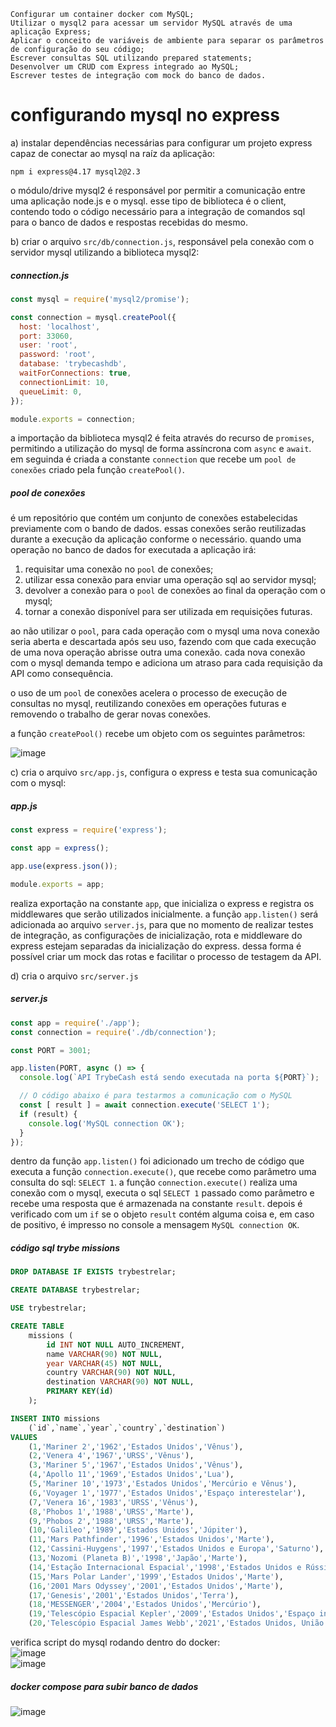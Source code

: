
    Configurar um container docker com MySQL;
    Utilizar o mysql2 para acessar um servidor MySQL através de uma aplicação Express;
    Aplicar o conceito de variáveis de ambiente para separar os parâmetros de configuração do seu código;
    Escrever consultas SQL utilizando prepared statements;
    Desenvolver um CRUD com Express integrado ao MySQL;
    Escrever testes de integração com mock do banco de dados.

# configurando mysql no express

a) instalar dependências necessárias para configurar um projeto express capaz de conectar ao mysql na raíz da aplicação:
```cli
npm i express@4.17 mysql2@2.3
```
o módulo/drive mysql2 é responsável por permitir a comunicação entre uma aplicação node.js e o mysql.
esse tipo de biblioteca é o client, contendo todo o código necessário para a integração de comandos sql para o banco de dados e respostas recebidas do mesmo.

b) criar o arquivo ```src/db/connection.js```, responsável pela conexão com o servidor mysql utilizando a biblioteca mysql2:
##### connection.js
```js
const mysql = require('mysql2/promise');

const connection = mysql.createPool({
  host: 'localhost',
  port: 33060,
  user: 'root',
  password: 'root',
  database: 'trybecashdb',
  waitForConnections: true,
  connectionLimit: 10,
  queueLimit: 0,
});

module.exports = connection;
```

a importação da biblioteca mysql2 é feita através do recurso de ```promises```, permitindo a utilização do mysql de forma assíncrona com ```async``` e ```await```.
em seguinda é criada a constante ```connection``` que recebe um ```pool de conexões``` criado pela função ```createPool()```. <br />

##### pool de conexões
é um repositório que contém um conjunto de conexões estabelecidas previamente com o bando de dados.
essas conexões serão reutilizadas durante a execução da aplicação conforme o necessário.
quando uma operação no banco de dados for executada a aplicação irá:
1) requisitar uma conexão no ```pool``` de conexões;
2) utilizar essa conexão para enviar uma operação sql ao servidor mysql;
3) devolver a conexão para o ```pool``` de conexões ao final da operação com o mysql;
4) tornar a conexão disponível para ser utilizada em requisições futuras.

ao não utilizar o ```pool```, para cada operação com o mysql uma nova conexão seria aberta e descartada após seu uso, fazendo com que cada execução de uma nova operação abrisse outra uma conexão.
cada nova conexão com o mysql demanda tempo e adiciona um atraso para cada requisição da API como consequência.

o uso de um ```pool``` de conexões acelera o processo de execução de consultas no mysql, reutilizando conexões em operações futuras e removendo o trabalho de gerar novas conexões.

a função ```createPool()``` recebe um objeto com os seguintes parâmetros:

![image](https://user-images.githubusercontent.com/66367744/207408188-4afb9913-e4ed-445e-bd42-9aeebb023f80.png)

c) cria o arquivo ```src/app.js```, configura o express e testa sua comunicação com o mysql:
##### app.js
```js
const express = require('express');

const app = express();

app.use(express.json());

module.exports = app;
```
realiza exportação na constante ```app```, que inicializa o express e registra os middlewares que serão utilizados inicialmente.
a função ```app.listen()``` será adicionada ao arquivo ```server.js```, para que no momento de realizar testes de integração, as configurações de inicialização, rota e middleware do express estejam separadas da inicialização do express. dessa forma é possível criar um mock das rotas e facilitar o processo de testagem da API.

d) cria o arquivo ```src/server.js```
##### server.js
```js
const app = require('./app');
const connection = require('./db/connection');

const PORT = 3001;

app.listen(PORT, async () => {
  console.log(`API TrybeCash está sendo executada na porta ${PORT}`);

  // O código abaixo é para testarmos a comunicação com o MySQL
  const [ result ] = await connection.execute('SELECT 1');
  if (result) {
    console.log('MySQL connection OK');
  }
});
```
dentro da função `app.listen()` foi adicionado um trecho de código que executa a função `connection.execute()`, que recebe como parâmetro uma consulta do sql: `SELECT 1`.
a função `connection.execute()` realiza uma conexão com o mysql, executa o sql `SELECT 1` passado como parâmetro e recebe uma resposta que é armazenada na constante `result`.
depois é verificado com um `if` se o objeto `result` contém alguma coisa e, em caso de positivo, é impresso no console a mensagem `MySQL connection OK`. 

##### código sql trybe missions
```sql
DROP DATABASE IF EXISTS trybestrelar;

CREATE DATABASE trybestrelar;

USE trybestrelar;

CREATE TABLE
    missions (
        id INT NOT NULL AUTO_INCREMENT,
        name VARCHAR(90) NOT NULL,
        year VARCHAR(45) NOT NULL,
        country VARCHAR(90) NOT NULL,
        destination VARCHAR(90) NOT NULL,
        PRIMARY KEY(id)
    );

INSERT INTO missions 
    (`id`,`name`,`year`,`country`,`destination`) 
VALUES 
    (1,'Mariner 2','1962','Estados Unidos','Vênus'),
    (2,'Venera 4','1967','URSS','Vênus'),
    (3,'Mariner 5','1967','Estados Unidos','Vênus'),
    (4,'Apollo 11','1969','Estados Unidos','Lua'),
    (5,'Mariner 10','1973','Estados Unidos','Mercúrio e Vênus'),
    (6,'Voyager 1','1977','Estados Unidos','Espaço interestelar'),
    (7,'Venera 16','1983','URSS','Vênus'),
    (8,'Phobos 1','1988','URSS','Marte'),
    (9,'Phobos 2','1988','URSS','Marte'),
    (10,'Galileo','1989','Estados Unidos','Júpiter'),
    (11,'Mars Pathfinder','1996','Estados Unidos','Marte'),
    (12,'Cassini-Huygens','1997','Estados Unidos e Europa','Saturno'),
    (13,'Nozomi (Planeta B)','1998','Japão','Marte'),
    (14,'Estação Internacional Espacial','1998','Estados Unidos e Rússia','Órbita terrestre'),
    (15,'Mars Polar Lander','1999','Estados Unidos','Marte'),
    (16,'2001 Mars Odyssey','2001','Estados Unidos','Marte'),
    (17,'Genesis','2001','Estados Unidos','Terra'),
    (18,'MESSENGER','2004','Estados Unidos','Mercúrio'),
    (19,'Telescópio Espacial Kepler','2009','Estados Unidos','Espaço interestelar'),
    (20,'Telescópio Espacial James Webb','2021','Estados Unidos, União Europeia e Canadá','Espaço interestelar');
 ```
verifica script do mysql rodando dentro do docker: <br />
![image](https://user-images.githubusercontent.com/66367744/207420516-3b052370-9144-4340-8dbe-2a6cfea313aa.png) <br />
![image](https://user-images.githubusercontent.com/66367744/207420772-4745f0d8-0dc8-4e5a-bc72-b7a69420f584.png) <br />

##### docker compose para subir banco de dados
![image](https://user-images.githubusercontent.com/66367744/207421193-0d193c2c-9303-4a6b-a857-9d6aac26ba2a.png)


